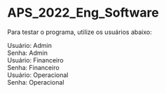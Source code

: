 # APS_2022_Eng_Software
Para testar o programa, utilize os usuários abaixo:

Usuário: Admin
<br/>Senha: Admin
<br/>
Usuário: Financeiro
<br/>Senha: Financeiro
<br/>
Usuário: Operacional
<br/>Senha: Operacional
